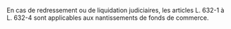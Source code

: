 En cas de redressement ou de liquidation judiciaires, les articles L. 632-1 à L. 632-4 sont applicables aux nantissements de fonds de commerce.
